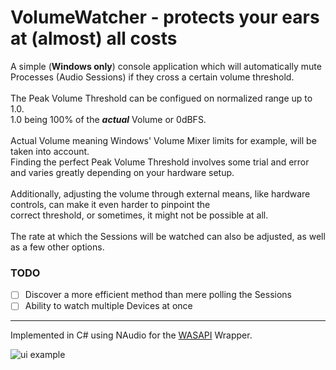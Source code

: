 # VolumeWatcher - protects your ears at (almost) all costs

A simple (**Windows only**) console application which will automatically mute Processes (Audio Sessions) if they cross a certain volume threshold.
<br/>
<br/>
The Peak Volume Threshold can be configued on normalized range up to 1.0.
<br/>
1.0 being 100% of the ***actual*** Volume or 0dBFS.
<br/>
<br/>
Actual Volume meaning Windows' Volume Mixer limits for example, will be taken into account.
<br/>
Finding the perfect Peak Volume Threshold involves some trial and error and varies greatly depending on your hardware setup.
<br/>
<br/>
Additionally, adjusting the volume through external means, like hardware controls, can make it even harder to pinpoint the
<br/>
correct threshold, or sometimes, it might not be possible at all.
<br/>
<br/>
The rate at which the Sessions will be watched can also be adjusted, as well as a few other options.


### TODO
- [ ] Discover a more efficient method than mere polling the Sessions
- [ ] Ability to watch multiple Devices at once

---

Implemented in C# using NAudio for the [WASAPI](https://learn.microsoft.com/en-us/windows/win32/coreaudio/wasapi) Wrapper.


![ui example](https://i.imgur.com/0JcUre3.png)
